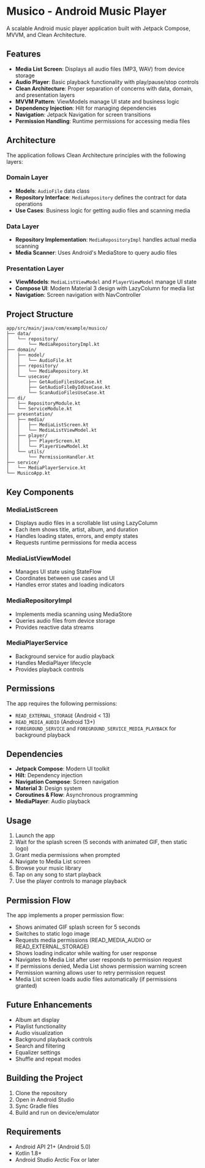 # Musico - Android Music Player

A scalable Android music player application built with Jetpack Compose, MVVM, and Clean Architecture.

## Features

- **Media List Screen**: Displays all audio files (MP3, WAV) from device storage
- **Audio Player**: Basic playback functionality with play/pause/stop controls
- **Clean Architecture**: Proper separation of concerns with data, domain, and presentation layers
- **MVVM Pattern**: ViewModels manage UI state and business logic
- **Dependency Injection**: Hilt for managing dependencies
- **Navigation**: Jetpack Navigation for screen transitions
- **Permission Handling**: Runtime permissions for accessing media files

## Architecture

The application follows Clean Architecture principles with the following layers:

### Domain Layer
- **Models**: `AudioFile` data class
- **Repository Interface**: `MediaRepository` defines the contract for data operations
- **Use Cases**: Business logic for getting audio files and scanning media

### Data Layer
- **Repository Implementation**: `MediaRepositoryImpl` handles actual media scanning
- **Media Scanner**: Uses Android's MediaStore to query audio files

### Presentation Layer
- **ViewModels**: `MediaListViewModel` and `PlayerViewModel` manage UI state
- **Compose UI**: Modern Material 3 design with LazyColumn for media list
- **Navigation**: Screen navigation with NavController

## Project Structure

```
app/src/main/java/com/example/musico/
├── data/
│   └── repository/
│       └── MediaRepositoryImpl.kt
├── domain/
│   ├── model/
│   │   └── AudioFile.kt
│   ├── repository/
│   │   └── MediaRepository.kt
│   └── usecase/
│       ├── GetAudioFilesUseCase.kt
│       ├── GetAudioFileByIdUseCase.kt
│       └── ScanAudioFilesUseCase.kt
├── di/
│   ├── RepositoryModule.kt
│   └── ServiceModule.kt
├── presentation/
│   ├── media/
│   │   ├── MediaListScreen.kt
│   │   └── MediaListViewModel.kt
│   ├── player/
│   │   ├── PlayerScreen.kt
│   │   └── PlayerViewModel.kt
│   └── utils/
│       └── PermissionHandler.kt
├── service/
│   └── MediaPlayerService.kt
└── MusicoApp.kt
```

## Key Components

### MediaListScreen
- Displays audio files in a scrollable list using LazyColumn
- Each item shows title, artist, album, and duration
- Handles loading states, errors, and empty states
- Requests runtime permissions for media access

### MediaListViewModel
- Manages UI state using StateFlow
- Coordinates between use cases and UI
- Handles error states and loading indicators

### MediaRepositoryImpl
- Implements media scanning using MediaStore
- Queries audio files from device storage
- Provides reactive data streams

### MediaPlayerService
- Background service for audio playback
- Handles MediaPlayer lifecycle
- Provides playback controls

## Permissions

The app requires the following permissions:
- `READ_EXTERNAL_STORAGE` (Android < 13)
- `READ_MEDIA_AUDIO` (Android 13+)
- `FOREGROUND_SERVICE` and `FOREGROUND_SERVICE_MEDIA_PLAYBACK` for background playback

## Dependencies

- **Jetpack Compose**: Modern UI toolkit
- **Hilt**: Dependency injection
- **Navigation Compose**: Screen navigation
- **Material 3**: Design system
- **Coroutines & Flow**: Asynchronous programming
- **MediaPlayer**: Audio playback

## Usage

1. Launch the app
2. Wait for the splash screen (5 seconds with animated GIF, then static logo)
3. Grant media permissions when prompted
4. Navigate to Media List screen
5. Browse your music library
6. Tap on any song to start playback
7. Use the player controls to manage playback

## Permission Flow

The app implements a proper permission flow:
- Shows animated GIF splash screen for 5 seconds
- Switches to static logo image
- Requests media permissions (READ_MEDIA_AUDIO or READ_EXTERNAL_STORAGE)
- Shows loading indicator while waiting for user response
- Navigates to Media List after user responds to permission request
- If permissions denied, Media List shows permission warning screen
- Permission warning allows user to retry permission request
- Media List screen loads audio files automatically (if permissions granted)

## Future Enhancements

- Album art display
- Playlist functionality
- Audio visualization
- Background playback controls
- Search and filtering
- Equalizer settings
- Shuffle and repeat modes

## Building the Project

1. Clone the repository
2. Open in Android Studio
3. Sync Gradle files
4. Build and run on device/emulator

## Requirements

- Android API 21+ (Android 5.0)
- Kotlin 1.8+
- Android Studio Arctic Fox or later 